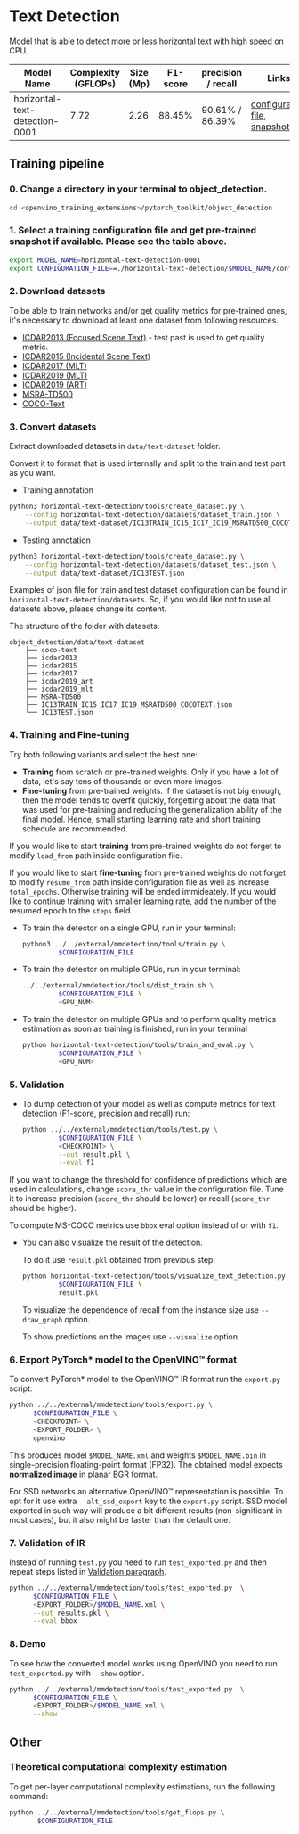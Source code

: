 # Text Detection

Model that is able to detect more or less horizontal text with high speed on CPU.

| Model Name                  | Complexity (GFLOPs) | Size (Mp) | F1-score |    precision / recall   | Links                                                                                                                                    | GPU_NUM |
| --------------------------- | ------------------- | --------- | ------- | ----------------------- | ---------------------------------------------------------------------------------------------------------------------------------------------------------------------------------------------------- | ------- |
| horizontal-text-detection-0001         | 7.72	            |  2.26     |  88.45% |    90.61% / 86.39%    | [configuration file](./horizontal-text-detection-0001/config.py), [snapshot](https://download.01.org/opencv/openvino_training_extensions/models/object_detection/v2/horizontal-text-detection-0001.pth) | 2       |

## Training pipeline

### 0. Change a directory in your terminal to object_detection.

```bash
cd <openvino_training_extensions>/pytorch_toolkit/object_detection
```

### 1. Select a training configuration file and get pre-trained snapshot if available. Please see the table above.

```bash
export MODEL_NAME=horizontal-text-detection-0001
export CONFIGURATION_FILE==./horizontal-text-detection/$MODEL_NAME/config.py
```
### 2. Download datasets

To be able to train networks and/or get quality metrics for pre-trained ones,  
it's necessary to download at least one dataset from following resources.  
*  [ICDAR2013 (Focused Scene Text)](https://rrc.cvc.uab.es/?ch=2) - test past is used to get quality metric.
*  [ICDAR2015 (Incidental Scene Text)](https://rrc.cvc.uab.es/?ch=4)
*  [ICDAR2017 (MLT)](https://rrc.cvc.uab.es/?ch=8)
*  [ICDAR2019 (MLT)](https://rrc.cvc.uab.es/?ch=15)
*  [ICDAR2019 (ART)](https://rrc.cvc.uab.es/?ch=14) 
*  [MSRA-TD500](http://www.iapr-tc11.org/mediawiki/index.php/MSRA_Text_Detection_500_Database_(MSRA-TD500))   
*  [COCO-Text](https://bgshih.github.io/cocotext/)

### 3. Convert datasets

Extract downloaded datasets in `data/text-dataset` folder.

Convert it to format that is used internally and split to the train and test part as you want.

* Training annotation
```bash
python3 horizontal-text-detection/tools/create_dataset.py \
    --config horizontal-text-detection/datasets/dataset_train.json \
    --output data/text-dataset/IC13TRAIN_IC15_IC17_IC19_MSRATD500_COCOTEXT.json
```
* Testing annotation
```bash
python3 horizontal-text-detection/tools/create_dataset.py \
    --config horizontal-text-detection/datasets/dataset_test.json \
    --output data/text-dataset/IC13TEST.json
```

Examples of json file for train and test dataset configuration can be found in `horizontal-text-detection/datasets`. 
So, if you would like not to use all datasets above, please change its content.

The structure of the folder with datasets:
```
object_detection/data/text-dataset
    ├── coco-text
    ├── icdar2013
    ├── icdar2015
    ├── icdar2017
    ├── icdar2019_art
    ├── icdar2019_mlt
    ├── MSRA-TD500
    ├── IC13TRAIN_IC15_IC17_IC19_MSRATD500_COCOTEXT.json
    └── IC13TEST.json
```

### 4. Training and Fine-tuning

Try both following variants and select the best one:

   * **Training** from scratch or pre-trained weights. Only if you have a lot of data, let's say tens of thousands or even more images. 
   * **Fine-tuning** from pre-trained weights. If the dataset is not big enough, then the model tends to overfit quickly, forgetting about the data that was used for pre-training and reducing the generalization ability of the final model. Hence, small starting learning rate and short training schedule are recommended.

If you would like to start **training** from pre-trained weights do not forget to modify `load_from` path inside configuration file.

If you would like to start **fine-tuning** from pre-trained weights do not forget to modify `resume_from` path inside configuration file as well as increase `total_epochs`. Otherwise training will be ended immideately. If you would like to continue training with smaller learning rate, add the number of the resumed epoch to the `steps` field. 

* To train the detector on a single GPU, run in your terminal:

   ```bash
   python3 ../../external/mmdetection/tools/train.py \
            $CONFIGURATION_FILE
   ```

* To train the detector on multiple GPUs, run in your terminal:

   ```bash
   ../../external/mmdetection/tools/dist_train.sh \
            $CONFIGURATION_FILE \
            <GPU_NUM>
   ```

* To train the detector on multiple GPUs and to perform quality metrics estimation as soon as training is finished, run in your terminal

   ```bash
   python horizontal-text-detection/tools/train_and_eval.py \
            $CONFIGURATION_FILE \
            <GPU_NUM>
   ```

### 5. Validation

* To dump detection of your model as well as compute metrics for text detection (F1-score, precision and recall) run:

   ```bash
   python ../../external/mmdetection/tools/test.py \
            $CONFIGURATION_FILE \
            <CHECKPOINT> \
            --out result.pkl \
            --eval f1
   ```
If you want to change the threshold for confidence of predictions which are used in calculations, change `score_thr` value in the configuration file. 
Tune it to increase precision (`score_thr` should be lower) or recall (`score_thr` should be higher).

To compute MS-COCO metrics use `bbox` eval option instead of or with `f1`.

* You can also visualize the result of the detection.

  To do it use `result.pkl` obtained from previous step:

     ```bash
     python horizontal-text-detection/tools/visualize_text_detection.py \
              $CONFIGURATION_FILE \
              result.pkl 
     ```
   
   To visualize the dependence of recall from the instance size use `--draw_graph` option.
   
   To show predictions on the images use `--visualize` option.

### 6. Export PyTorch\* model to the OpenVINO™ format

To convert PyTorch\* model to the OpenVINO™ IR format run the `export.py` script:

```bash
python ../../external/mmdetection/tools/export.py \
      $CONFIGURATION_FILE \
      <CHECKPOINT> \
      <EXPORT_FOLDER> \
      openvino
```

This produces model `$MODEL_NAME.xml` and weights `$MODEL_NAME.bin` in single-precision floating-point format
(FP32). The obtained model expects **normalized image** in planar BGR format.

For SSD networks an alternative OpenVINO™ representation is possible.
To opt for it use extra `--alt_ssd_export` key to the `export.py` script.
SSD model exported in such way will produce a bit different results (non-significant in most cases),
but it also might be faster than the default one.

### 7. Validation of IR

Instead of running `test.py` you need to run `test_exported.py` and then repeat steps listed in [Validation paragraph](#5-validation).

```bash
python ../../external/mmdetection/tools/test_exported.py  \
      $CONFIGURATION_FILE \
      <EXPORT_FOLDER>/$MODEL_NAME.xml \
      --out results.pkl \
      --eval bbox
```

### 8. Demo

To see how the converted model works using OpenVINO you need to run `test_exported.py` with `--show` option.

```bash
python ../../external/mmdetection/tools/test_exported.py  \
      $CONFIGURATION_FILE \
      <EXPORT_FOLDER>/$MODEL_NAME.xml \
      --show
```

## Other

### Theoretical computational complexity estimation

To get per-layer computational complexity estimations, run the following command:

```bash
python ../../external/mmdetection/tools/get_flops.py \
       $CONFIGURATION_FILE
```
